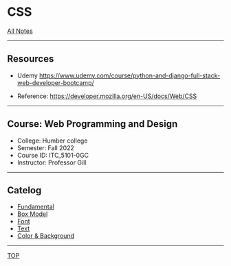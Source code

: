 # CSS

[All Notes](../../index.md)

---

## Resources

- Udemy
  https://www.udemy.com/course/python-and-django-full-stack-web-developer-bootcamp/

- Reference:
  https://developer.mozilla.org/en-US/docs/Web/CSS

---

## Course: Web Programming and Design

- College: Humber college
- Semester: Fall 2022
- Course ID: ITC_5101-0GC
- Instructor: Professor Gill

---

## Catelog

- [Fundamental](./fundamental.md)
- [Box Model](./box_model.md)
- [Font](./font.md)
- [Text](./text.md)
- [Color & Background](./color_bg.md)

---

[TOP](#css)
